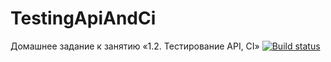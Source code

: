 # TestingApiAndCi
Домашнее задание к занятию «1.2. Тестирование API, CI»
[![Build status](https://ci.appveyor.com/api/projects/status/qyov1lhygg4rrmwe/branch/main?svg=true)](https://ci.appveyor.com/project/Olga45192/testingapiandci/branch/main)
